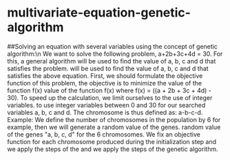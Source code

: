 # multivariate-equation-genetic-algorithm
##Solving an equation with several variables using the concept of genetic algorithm:\n
We want to solve the following problem, a+2b+3c+4d = 30. For this, a general algorithm will be used to find the value of a, b, c and d that satisfies the problem.
will be used to find the value of a, b, c and d that satisfies the above equation.
First, we should formulate the objective function of this problem, the objective is to minimize the value of the function f(x)
value of the function f(x) where f(x) = ((a + 2b + 3c + 4d) - 30). To speed up the calculation, we limit ourselves to the use of integer variables.
to use integer variables between 0 and 30 for our searched variables a, b, c and d.
The chromosome is thus defined as: a-b-c-d.
Example:
We define the number of chromosomes in the population by 6 for example, then we will generate a random value of the genes.
random value of the genes "a, b, c, d" for the 6 chromosomes.
We fix an objective function for each chromosome produced during the initialization step and we apply the steps of the
and we apply the steps of the genetic algorithm.
